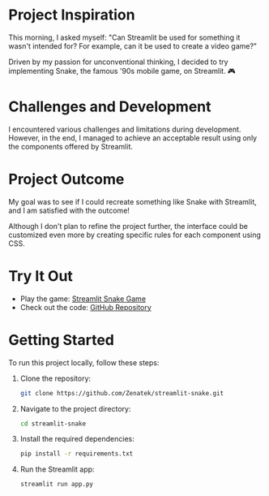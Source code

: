 # Project Inspiration
This morning, I asked myself: "Can Streamlit be used for something it wasn't intended for? For example, can it be used to create a video game?"

Driven by my passion for unconventional thinking, I decided to try implementing Snake, the famous '90s mobile game, on Streamlit. 🎮
# Challenges and Development
I encountered various challenges and limitations during development. However, in the end, I managed to achieve an acceptable result using only the components offered by Streamlit.

# Project Outcome
My goal was to see if I could recreate something like Snake with Streamlit, and I am satisfied with the outcome!

Although I don't plan to refine the project further, the interface could be customized even more by creating specific rules for each component using CSS.

# Try It Out
- Play the game: [Streamlit Snake Game](#)
- Check out the code: [GitHub Repository](#)

# Getting Started
To run this project locally, follow these steps:

1. Clone the repository:
    ```sh
    git clone https://github.com/Zenatek/streamlit-snake.git
    ```

2. Navigate to the project directory:
    ```sh
    cd streamlit-snake
    ```

3. Install the required dependencies:
    ```sh
    pip install -r requirements.txt
    ```

4. Run the Streamlit app:
    ```sh
    streamlit run app.py
    ```


